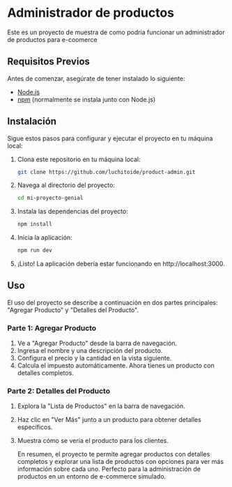 # Administrador de productos

Este es un proyecto de muestra de como podria funcionar un administrador de productos para e-coomerce

## Requisitos Previos

Antes de comenzar, asegúrate de tener instalado lo siguiente:

- [Node.js](https://nodejs.org/)
- [npm](https://www.npmjs.com/) (normalmente se instala junto con Node.js)

## Instalación

Sigue estos pasos para configurar y ejecutar el proyecto en tu máquina local:

1. Clona este repositorio en tu máquina local:

   ```bash
   git clone https://github.com/luchitoide/product-admin.git

2. Navega al directorio del proyecto:
    ```bash
    cd mi-proyecto-genial

3. Instala las dependencias del proyecto:
     ```bash
    npm install

4. Inicia la aplicación:
    ```bash
    npm run dev

5. ¡Listo! La aplicación debería estar funcionando en http://localhost:3000.

## Uso
El uso del proyecto se describe a continuación en dos partes principales: "Agregar Producto" y "Detalles del Producto".

### Parte 1: Agregar Producto
1. Ve a "Agregar Producto" desde la barra de navegación.
2. Ingresa el nombre y una descripción del producto.
3. Configura el precio y la cantidad en la vista siguiente.
4. Calcula el impuesto automáticamente.
Ahora tienes un producto con detalles completos.

### Parte 2: Detalles del Producto
1. Explora la "Lista de Productos" en la barra de navegación.
2. Haz clic en "Ver Más" junto a un producto para obtener detalles específicos.
3. Muestra cómo se vería el producto para los clientes.

    En resumen, el proyecto te permite agregar productos con detalles completos y explorar una lista de productos con opciones para ver más información sobre cada uno. Perfecto para la administración de productos en un entorno de e-commerce simulado.


